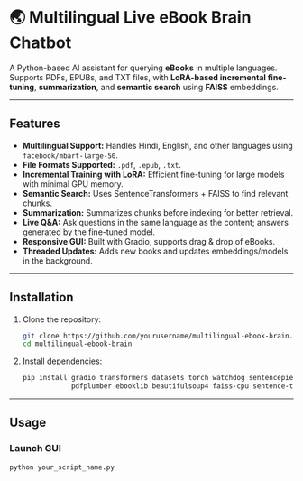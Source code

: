 # 🌏 Multilingual Live eBook Brain Chatbot

A Python-based AI assistant for querying **eBooks** in multiple languages. Supports PDFs, EPUBs, and TXT files, with **LoRA-based incremental fine-tuning**, **summarization**, and **semantic search** using **FAISS** embeddings.  

---

## Features

- **Multilingual Support:** Handles Hindi, English, and other languages using `facebook/mbart-large-50`.
- **File Formats Supported:** `.pdf`, `.epub`, `.txt`.
- **Incremental Training with LoRA:** Efficient fine-tuning for large models with minimal GPU memory.
- **Semantic Search:** Uses SentenceTransformers + FAISS to find relevant chunks.
- **Summarization:** Summarizes chunks before indexing for better retrieval.
- **Live Q&A:** Ask questions in the same language as the content; answers generated by the fine-tuned model.
- **Responsive GUI:** Built with Gradio, supports drag & drop of eBooks.
- **Threaded Updates:** Adds new books and updates embeddings/models in the background.

---

## Installation

1. Clone the repository:
    ```bash
    git clone https://github.com/yourusername/multilingual-ebook-brain.git
    cd multilingual-ebook-brain
    ```

2. Install dependencies:
    ```bash
    pip install gradio transformers datasets torch watchdog sentencepiece accelerate peft \
                pdfplumber ebooklib beautifulsoup4 faiss-cpu sentence-transformers
    ```

---

## Usage

### Launch GUI
```bash
python your_script_name.py

